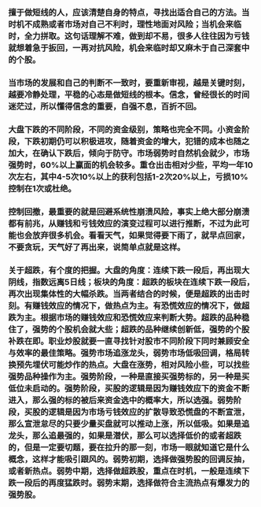 ### 擅于做短线的人，应该清楚自身的特点，寻找出适合自己的方法。当时机不成熟或者市场对自己不利时，理性地面对风险；当机会来临时，全力拼取。这句话理解不难，做到却不易，很多人往往因为亏钱就想着急于扳回，一再对抗风险，机会来临时却又麻木于自己深套中的个股。
### 当市场的发展和自己的判断不一致时，要重新审视，越是关键时刻，越要冷静处理，平稳的心态是做短线的根本。信念，曾经很长的时间迷茫过，所以懂得信念的重要，自强不息，百折不回。
### 大盘下跌的不同阶段，不同的资金级别，策略也完全不同。小资金阶段，下跌初期仍可以积极进攻，随着资金的增大，犯错的成本也随之加大，在确认下跌后，倾向于防守。市场弱势时自然机会就少，市场强势时，60%以上赢面的机会较多。重仓出击相对少些，平均一年10次左右，其中4-5次10%以上的获利包括1-2次20%以上，亏损10%控制在1次或杜绝。
### 控制回撤，最重要的就是回避系统性崩溃风险，事实上绝大部分崩溃都有前兆，从赚钱和亏钱效应的演变过程可以进行推断，不过为此可能也会放弃很多机会。看看天气，如果觉得要下雨了，就早点回家，不要贪玩，天气好了再出来，说简单点就是这样。
### 关于超跌，有个度的把握。大盘的角度：连续下跌一段后，再出现大阴线，指数远离5日线；板块的角度：超跌的板块在连续下跌一段后，再次出现集体性的大幅杀跌。当两者结合的时候，便是超跌的出击时刻。有赚钱效应的情况下，做热点为主。有恐慌效应的情况下，做超跌为主。根据市场的赚钱效应和恐慌效应来判断大势。超跌的品种稳住了，强势的个股机会就大些；超跌的品种继续创新低，强势的个股补跌在即。职业炒股就要一直寻找针对股市不同阶段下同时兼顾安全与效率的最佳策略。强势市场追涨龙头，弱势市场低吸回调，格局转换预先埋伏可能炒作的热点。大盘在涨势，相对风险小些，可以找些强势品种操作为主。强势阶段，一种是直接买强势标的，另一种是买低位未启动的。强势阶段，买股的逻辑是因为赚钱效应下的资金不断进入，那么强的标的被后来资金选中的概率大，所以选强。弱势阶段，买股的逻辑是因为市场亏钱效应的扩散导致恐慌盘的不断宣泄，那么宣泄怠尽的只要少量买盘就可以推动上涨，所以低吸。如果是追龙头，那么追最强的，如果是潜伏，那么可以选择低价的或者超跌的，但是一定要切题，要在拉升的那一刻，市场一眼就知道它是什么概念，这样才能吸引跟风的。弱势初期，选择做强势股的回调反抽，或者新热点。弱势中期，选择做超跌股，重点在时机，一般是连续下跌一段后的再度猛跌时。弱势末期，选择做符合主流热点有爆发力的强势股。